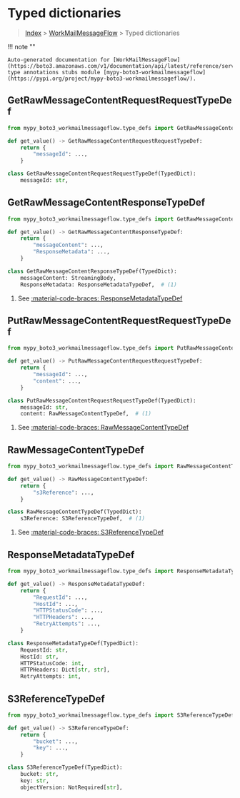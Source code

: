 # Typed dictionaries

> [Index](../README.md) > [WorkMailMessageFlow](./README.md) > Typed dictionaries

!!! note ""

    Auto-generated documentation for [WorkMailMessageFlow](https://boto3.amazonaws.com/v1/documentation/api/latest/reference/services/workmailmessageflow.html#WorkMailMessageFlow)
    type annotations stubs module [mypy-boto3-workmailmessageflow](https://pypi.org/project/mypy-boto3-workmailmessageflow/).

## GetRawMessageContentRequestRequestTypeDef

```python title="Usage Example"
from mypy_boto3_workmailmessageflow.type_defs import GetRawMessageContentRequestRequestTypeDef

def get_value() -> GetRawMessageContentRequestRequestTypeDef:
    return {
        "messageId": ...,
    }
```

```python title="Definition"
class GetRawMessageContentRequestRequestTypeDef(TypedDict):
    messageId: str,
```

## GetRawMessageContentResponseTypeDef

```python title="Usage Example"
from mypy_boto3_workmailmessageflow.type_defs import GetRawMessageContentResponseTypeDef

def get_value() -> GetRawMessageContentResponseTypeDef:
    return {
        "messageContent": ...,
        "ResponseMetadata": ...,
    }
```

```python title="Definition"
class GetRawMessageContentResponseTypeDef(TypedDict):
    messageContent: StreamingBody,
    ResponseMetadata: ResponseMetadataTypeDef,  # (1)
```

1. See [:material-code-braces: ResponseMetadataTypeDef](./type_defs.md#responsemetadatatypedef) 
## PutRawMessageContentRequestRequestTypeDef

```python title="Usage Example"
from mypy_boto3_workmailmessageflow.type_defs import PutRawMessageContentRequestRequestTypeDef

def get_value() -> PutRawMessageContentRequestRequestTypeDef:
    return {
        "messageId": ...,
        "content": ...,
    }
```

```python title="Definition"
class PutRawMessageContentRequestRequestTypeDef(TypedDict):
    messageId: str,
    content: RawMessageContentTypeDef,  # (1)
```

1. See [:material-code-braces: RawMessageContentTypeDef](./type_defs.md#rawmessagecontenttypedef) 
## RawMessageContentTypeDef

```python title="Usage Example"
from mypy_boto3_workmailmessageflow.type_defs import RawMessageContentTypeDef

def get_value() -> RawMessageContentTypeDef:
    return {
        "s3Reference": ...,
    }
```

```python title="Definition"
class RawMessageContentTypeDef(TypedDict):
    s3Reference: S3ReferenceTypeDef,  # (1)
```

1. See [:material-code-braces: S3ReferenceTypeDef](./type_defs.md#s3referencetypedef) 
## ResponseMetadataTypeDef

```python title="Usage Example"
from mypy_boto3_workmailmessageflow.type_defs import ResponseMetadataTypeDef

def get_value() -> ResponseMetadataTypeDef:
    return {
        "RequestId": ...,
        "HostId": ...,
        "HTTPStatusCode": ...,
        "HTTPHeaders": ...,
        "RetryAttempts": ...,
    }
```

```python title="Definition"
class ResponseMetadataTypeDef(TypedDict):
    RequestId: str,
    HostId: str,
    HTTPStatusCode: int,
    HTTPHeaders: Dict[str, str],
    RetryAttempts: int,
```

## S3ReferenceTypeDef

```python title="Usage Example"
from mypy_boto3_workmailmessageflow.type_defs import S3ReferenceTypeDef

def get_value() -> S3ReferenceTypeDef:
    return {
        "bucket": ...,
        "key": ...,
    }
```

```python title="Definition"
class S3ReferenceTypeDef(TypedDict):
    bucket: str,
    key: str,
    objectVersion: NotRequired[str],
```

